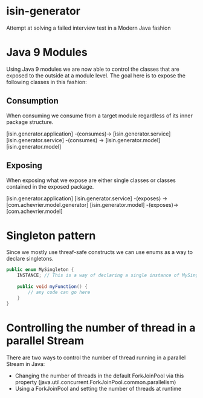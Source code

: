 # isin-generator
Attempt at solving a failed interview test in a Modern Java fashion

# Java 9 Modules

Using Java 9 modules we are now able to control the classes that are exposed to the outside at a module level. 
The goal here is to expose the following classes in this fashion: 

## Consumption

When consuming we consume from a target module regardless of its inner package structure.

[isin.generator.application] -(consumes)-> [isin.generator.service]
[isin.generator.service] -(consumes) -> [isin.generator.model]
[isin.generator.model]

## Exposing

When exposing what we expose are either single classes or classes contained in the exposed package.

[isin.generator.application]
[isin.generator.service] -(exposes) -> [com.achevrier.model.generator]
[isin.generator.model] -(exposes)-> [com.achevrier.model]

# Singleton pattern

Since we mostly use threaf-safe constructs we can use enums as a way to declare singletons. 

```java
public enum MySingleton {
    INSTANCE; // This is a way of declaring a single instance of MySingleton 
    
    public void myFunction() {
        // any code can go here
    }
}
```

# Controlling the number of thread in a parallel Stream

There are two ways to control the number of thread running in a parallel Stream in Java:
- Changing the number of threads in the default ForkJoinPool via this property (java.util.concurrent.ForkJoinPool.common.parallelism)
- Using a ForkJoinPool and setting the number of threads at runtime


